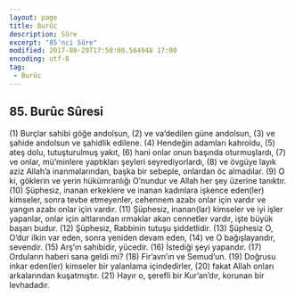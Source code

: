 ```yaml
---
layout: page
title: Burûc
description: Sûre
excerpt: "85'nci Sûre"
modified: 2017-08-29T17:50:00.564948 17:00
encoding: utf-8
tag: 
 - Burûc
---
```


## 85. Burûc Sûresi

(1) Burçlar sahibi göğe andolsun,
(2) ve va’dedilen güne andolsun,
(3) ve şahide andolsun ve şahidlik edilene.
(4) Hendeğin adamları kahroldu,
(5) ateş dolu, tutuşturulmuş yakıt,
(6) hani onlar onun başında oturmuşlardı,
(7) ve onlar, mü’minlere yaptıkları şeyleri seyrediyorlardı,
(8) ve övgüye layık aziz Allah’a inanmalarından, başka bir sebeple, onlardan öc almadılar.
(9) O ki, göklerin ve yerin hükümranlığı O’nundur ve Allah her şey üzerine tanıktır.
(10) Şüphesiz, inanan erkeklere ve inanan kadınlara işkence eden(ler) kimseler, sonra tevbe etmeyenler, cehennem azabı onlar için vardır ve yangın azabı onlar için vardır. 
(11) Şüphesiz, inanan(lar) kimseler ve iyi işler yapanlar, onlar için altlarından ırmaklar akan cennetler vardır, işte büyük başarı budur.
(12) Şüphesiz, Rabbinin tutuşu şiddetlidir.
(13) Şüphesiz O, O’dur ilkin var eden, sonra yeniden devam eden,
(14) ve O bağışlayandır, sevendir.
(15) Arş’ın sahibidir, yücedir.
(16) İstediği şeyi yapandır.
(17) Orduların haberi sana geldi mi?
(18) Fir’avn’ın ve Semud’un.
(19) Doğrusu inkar eden(ler) kimseler bir yalanlama içindedirler,
(20) fakat Allah onları arkalarından kuşatmıştır.
(21) Hayır o, şerefli bir Kur’an’dır, korunan bir levhadadır.
